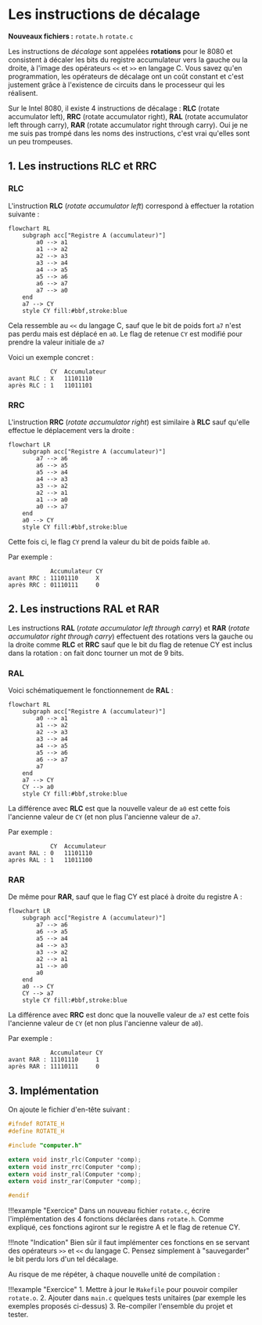 # Les instructions de décalage 

**Nouveaux fichiers :** `rotate.h` `rotate.c`

Les instructions de *décalage* sont appelées **rotations** pour le 8080 et consistent à décaler les bits du registre accumulateur vers la gauche ou la droite, à l'image des opérateurs `<<` et `>>` en langage C. Vous savez qu'en programmation, les opérateurs de décalage ont un coût constant et c'est justement grâce à l'existence de circuits dans le processeur qui les réalisent.

Sur le Intel 8080, il existe 4 instructions de décalage : **RLC** (rotate accumulator left), **RRC** (rotate accumulator right), **RAL** (rotate accumulator left through carry), **RAR** (rotate accumulator right through carry). Oui je ne me suis pas trompé dans les noms des instructions, c'est vrai qu'elles sont un peu trompeuses.

## 1. Les instructions **RLC** et **RRC**

### **RLC**

L'instruction **RLC** (*rotate accumulator left*) correspond à effectuer la rotation suivante :
```mermaid
flowchart RL
    subgraph acc["Registre A (accumulateur)"]
        a0 --> a1
        a1 --> a2
        a2 --> a3
        a3 --> a4
        a4 --> a5
        a5 --> a6
        a6 --> a7
        a7 --> a0
    end
    a7 --> CY
    style CY fill:#bbf,stroke:blue
```
Cela ressemble au `<<` du langage C, sauf que le bit de poids fort `a7` n'est pas perdu mais est déplacé en `a0`. Le flag de retenue `CY` est modifié pour prendre la valeur initiale de `a7`

Voici un exemple concret :
```
            CY  Accumulateur
avant RLC : X   11101110
après RLC : 1   11011101
```

### **RRC**

L'instruction **RRC** (*rotate accumulator right*) est similaire à **RLC** sauf qu'elle effectue le déplacement vers la droite :
```mermaid
flowchart LR
    subgraph acc["Registre A (accumulateur)"]
        a7 --> a6
        a6 --> a5
        a5 --> a4
        a4 --> a3
        a3 --> a2
        a2 --> a1
        a1 --> a0
        a0 --> a7
    end
    a0 --> CY
    style CY fill:#bbf,stroke:blue
```
Cette fois ci, le flag `CY` prend la valeur du bit de poids faible `a0`.

Par exemple :
```
            Accumulateur CY
avant RRC : 11101110     X
après RRC : 01110111     0
```

## 2. Les instructions **RAL** et **RAR**

Les instructions **RAL** (*rotate accumulator left through carry*) et **RAR** (*rotate accumulator right through carry*) effectuent des rotations vers la gauche ou la droite comme **RLC** et **RRC** sauf que le bit du flag de retenue CY est inclus dans la rotation : on fait donc tourner un mot de 9 bits.

### RAL

Voici schématiquement le fonctionnement de **RAL** :
```mermaid
flowchart RL
    subgraph acc["Registre A (accumulateur)"]
        a0 --> a1
        a1 --> a2
        a2 --> a3
        a3 --> a4
        a4 --> a5
        a5 --> a6
        a6 --> a7
        a7
    end
    a7 --> CY
    CY --> a0
    style CY fill:#bbf,stroke:blue
```
La différence avec **RLC** est que la nouvelle valeur de `a0` est cette fois l'ancienne valeur de `CY` (et non plus l'ancienne valeur de `a7`.

Par exemple :
```
            CY  Accumulateur
avant RAL : 0   11101110
après RAL : 1   11011100
```

### RAR

De même pour **RAR**, sauf que le flag CY est placé à droite du registre A :
```mermaid
flowchart LR
    subgraph acc["Registre A (accumulateur)"]
        a7 --> a6
        a6 --> a5
        a5 --> a4
        a4 --> a3
        a3 --> a2
        a2 --> a1
        a1 --> a0
        a0
    end
    a0 --> CY
    CY --> a7
    style CY fill:#bbf,stroke:blue
```
La différence avec **RRC** est donc que la nouvelle valeur de `a7` est cette fois l'ancienne valeur de `CY` (et non plus l'ancienne valeur de `a0`).

Par exemple :
```
            Accumulateur CY
avant RAR : 11101110     1
après RAR : 11110111     0
```

## 3. Implémentation

On ajoute le fichier d'en-tête suivant :

```c title="rotate.h"
#ifndef ROTATE_H
#define ROTATE_H

#include "computer.h"

extern void instr_rlc(Computer *comp);
extern void instr_rrc(Computer *comp);
extern void instr_ral(Computer *comp);
extern void instr_rar(Computer *comp);

#endif
```

!!!example "Exercice"
    Dans un nouveau fichier `rotate.c`, écrire l'implémentation des 4 fonctions déclarées dans `rotate.h`. Comme expliqué, ces fonctions agiront sur le registre A et le flag de retenue CY.

!!!note "Indication"
    Bien sûr il faut implémenter ces fonctions en se servant des opérateurs `>>` et `<<` du langage C. Pensez simplement à "sauvegarder" le bit perdu lors d'un tel décalage.

Au risque de me répéter, à chaque nouvelle unité de compilation :

!!!example "Exercice"
    1. Mettre à jour le `Makefile` pour pouvoir compiler `rotate.o`.
    2. Ajouter dans `main.c` quelques tests unitaires (par exemple les exemples proposés ci-dessus)
    3. Re-compiler l'ensemble du projet et tester.

